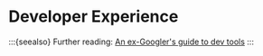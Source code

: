 # Developer Experience

:::{seealso}
Further reading: [An ex-Googler's guide to dev tools](https://sourcegraph.com/blog/ex-googler-guide-dev-tools)
:::
